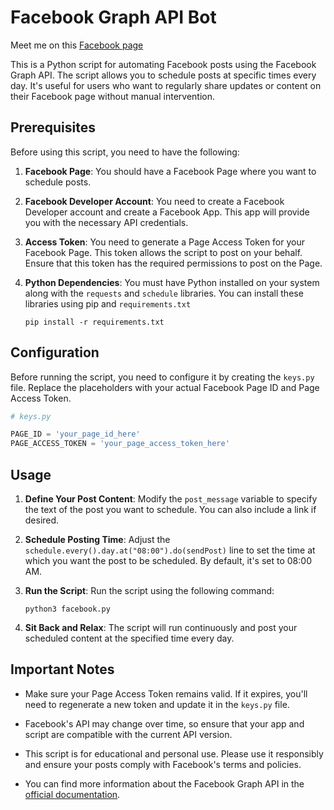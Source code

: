 # Facebook Graph API Bot

Meet me on this [Facebook page](https://www.facebook.com/profile.php?id=61551872334297)

This is a Python script for automating Facebook posts using the Facebook Graph API. The script allows you to schedule posts at specific times every day. It's useful for users who want to regularly share updates or content on their Facebook page without manual intervention.

## Prerequisites

Before using this script, you need to have the following:

1. **Facebook Page**: You should have a Facebook Page where you want to schedule posts.

2. **Facebook Developer Account**: You need to create a Facebook Developer account and create a Facebook App. This app will provide you with the necessary API credentials.

3. **Access Token**: You need to generate a Page Access Token for your Facebook Page. This token allows the script to post on your behalf. Ensure that this token has the required permissions to post on the Page.

4. **Python Dependencies**: You must have Python installed on your system along with the `requests` and `schedule` libraries. You can install these libraries using pip and `requirements.txt`

    ```
    pip install -r requirements.txt
    ```

## Configuration

Before running the script, you need to configure it by creating the `keys.py` file. Replace the placeholders with your actual Facebook Page ID and Page Access Token.

```python
# keys.py

PAGE_ID = 'your_page_id_here'
PAGE_ACCESS_TOKEN = 'your_page_access_token_here'
```

## Usage

1. **Define Your Post Content**: Modify the `post_message` variable to specify the text of the post you want to schedule. You can also include a link if desired.

2. **Schedule Posting Time**: Adjust the `schedule.every().day.at("08:00").do(sendPost)` line to set the time at which you want the post to be scheduled. By default, it's set to 08:00 AM.

3. **Run the Script**: Run the script using the following command:

    ```
    python3 facebook.py
    ```

4. **Sit Back and Relax**: The script will run continuously and post your scheduled content at the specified time every day.

## Important Notes

- Make sure your Page Access Token remains valid. If it expires, you'll need to regenerate a new token and update it in the `keys.py` file.

- Facebook's API may change over time, so ensure that your app and script are compatible with the current API version.

- This script is for educational and personal use. Please use it responsibly and ensure your posts comply with Facebook's terms and policies.

- You can find more information about the Facebook Graph API in the [official documentation](https://developers.facebook.com/docs/graph-api).
